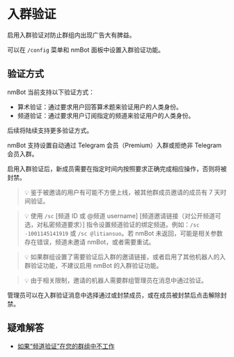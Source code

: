 # 入群验证

启用入群验证对防止群组内出现广告大有脾益。

可以在 `/config` 菜单和 nmBot 面板中设置入群验证功能。

## 验证方式

nmBot 当前支持以下验证方式：

- 算术验证：通过要求用户回答算术题来验证用户的人类身份。
- 频道验证：通过要求用户订阅指定的频道来验证用户的人类身份。

后续将陆续支持更多验证方式。

nmBot 支持设置自动通过 Telegram 会员（Premium）入群或拒绝非 Telegram 会员入群。

启用入群验证后，新成员需要在指定时间内按照要求正确完成相应操作，否则将被封禁。

> 💡 鉴于被邀请的用户有可能不方便上线，被其他群成员邀请的成员有 7 天时间验证。

> 💡 使用 `/sc` [频道 ID 或 @频道 username] [频道邀请链接（对公开频道可选，对私密频道要求）] 指令设置频道验证的绑定频道。例如：`/sc -1001145141919` 或 `/sc @litiansuo`。若 nmBot 未返回，可能是相关参数存在错误，频道未邀请 nmBot，或者需要重试。

> 💡 如果群组设置了需要验证后入群的邀请链接，或者启用了其他机器人的入群验证功能，不建议启用 nmBot 的入群验证功能。

> 💡 由于相关限制，邀请的机器人需要群组管理员在消息中通过验证。

管理员可以在入群验证消息中选择通过或封禁成员，或在成员被封禁后点击解除封禁。

## 疑难解答
- [如果“频道验证”在您的群组中不工作](/faq/channel-verification-not-working/)
